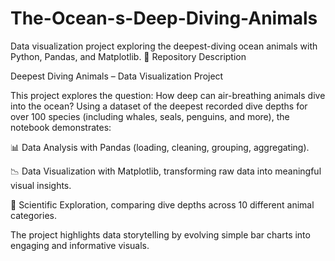# The-Ocean-s-Deep-Diving-Animals
Data visualization project exploring the deepest-diving ocean animals with Python, Pandas, and Matplotlib.
📌 Repository Description

Deepest Diving Animals – Data Visualization Project

This project explores the question: How deep can air-breathing animals dive into the ocean? Using a dataset of the deepest recorded dive depths for over 100 species (including whales, seals, penguins, and more), the notebook demonstrates:

📊 Data Analysis with Pandas (loading, cleaning, grouping, aggregating).

📉 Data Visualization with Matplotlib, transforming raw data into meaningful visual insights.

🐋 Scientific Exploration, comparing dive depths across 10 different animal categories.

The project highlights data storytelling by evolving simple bar charts into engaging and informative visuals.
